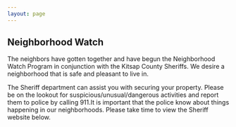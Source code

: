 ```yaml
---
layout: page
---
```


## Neighborhood Watch
The neighbors have gotten together and have begun the Neighborhood Watch Program in conjunction with the Kitsap County Sheriffs. We desire a neighborhood that is safe and pleasant to live in. 

The Sheriff department can assist you with securing your property. Please be on the lookout for suspicious/unusual/dangerous activities and report them to police by calling 911.It is important that the police know about things happening in our neighborhoods.  Please take time to view the Sheriff website below.